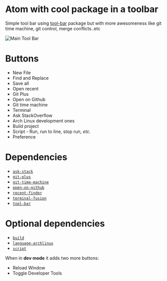 # Atom with cool package in a toolbar

Simple tool bar using [tool-bar](https://atom.io/packages/tool-bar) package but with more awesomeness like
git time machine, git control, merge conflicts..etc

![Main Tool Bar](http://imgur.com/D1jn4Vv.png)

# Buttons

* New File
* Find and Replace
* Save all
* Open recent
* Git Plus
* Open on Github
* Git time machine
* Terminal
* Ask StackOverflow
* Arch Linux development ones
* Build project
* Script - Run, run to line, stop run, *etc.*
* Preference

# Dependencies

* [`ask-stack`](https://atom.io/packages/ask-stack)
* [`git-plus`](https://atom.io/packages/git-plus)
* [`git-time-machine`](https://atom.io/packages/git-time-machine)
* [`open-on-github`](https://atom.io/packages/open-on-github)
* [`recent-finder`](https://atom.io/packages/recent-finder)
* [`terminal-fusion`](https://atom.io/packages/terminal-fusion)
* [`tool-bar`](https://atom.io/packages/tool-bar)

# Optional dependencies
* [`build`](https://atom.io/packages/build)
* [`language-archlinux`](https://atom.io/packages/language-archlinux)
* [`script`](https://atom.io/packages/script)

When in **dev mode** it adds two more buttons:

* Reload Window
* Toggle Developer Tools
